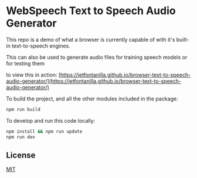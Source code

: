 # WebSpeech Text to Speech Audio Generator
This repo is a demo of what a browser is currently capable of with it's built-in text-to-speech engines.

This can also be used to generate audio files for training speech models or for testing them

to view this in action: [https://jetfontanilla.github.io/browser-text-to-speech-audio-generator/](https://jetfontanilla.github.io/browser-text-to-speech-audio-generator/)

To build the project, and all the other modules included in the package:

```bash
npm run build
```

To develop and run this code locally:

```bash
npm install && npm run update
npm run dev
```


## License

[MIT](LICENSE)